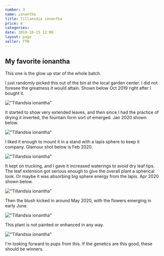 ```yaml
---
number: 3
name: ionantha
title: Tillansdia ionantha
price: 6
categories:
date: 2019-10-15 12:00
layout: page
seller: FTN
---
```

## My favorite ionantha

This one is the glow up star of the whole batch.

I just randomly picked this out of the bin at the local garden center. I did not foresee the greatness it would attain. Shown below Oct 2019 right after I bought it.

!["Tillandsia ionantha"](/i/IMG_5416.jpeg "Tillandsia ionantha")

It started to show very extended leaves, and then since I had the practice of drying it inverted, the fountain form sort of emerged. Jan 2020 shown below.

!["Tillandsia ionantha"](/i/IMG_5875.jpeg "Tillandsia ionantha")

I liked it enough to mount it in a stand with a lapis sphere to keep it company. Glamour shot below is Feb 2020.

!["Tillandsia ionantha"](/i/IMG_5944.jpeg "Tillandsia ionantha")

It kept on trucking, and I gave it increased waterings to avoid dry leaf tips. The leaf extension got serious enough to give the overall plant a spherical look. Or maybe it was absorbing big sphere energy from the lapis. Apr 2020 shown below.

!["Tillandsia ionantha"](/i/IMG_6079.jpeg "Tillandsia ionantha")

Then the blush kicked in around May 2020, with the flowers emerging in early June.

!["Tillandsia ionantha"](/i/IMG_6346.jpeg "Tillandsia ionantha")

This plant is not painted or enhanced in any way.

!["Tillandsia ionantha"](/i/IMG_6355.jpeg "Tillandsia ionantha")

I'm looking forward to pups from this. If the genetics are this good, these should be winners.
